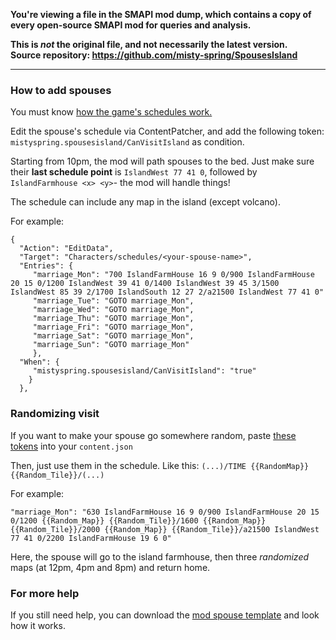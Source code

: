 **You're viewing a file in the SMAPI mod dump, which contains a copy of every open-source SMAPI mod
for queries and analysis.**

**This is _not_ the original file, and not necessarily the latest version.**  
**Source repository: https://github.com/misty-spring/SpousesIsland**

----

### How to add spouses

You must know [how the game's schedules work.](https://stardewvalleywiki.com/Modding:Schedule_data)


Edit the spouse's schedule via ContentPatcher, and add the following token: `mistyspring.spousesisland/CanVisitIsland` as condition.

Starting from 10pm, the mod will path spouses to the bed. Just make sure their __last schedule point__ is `IslandWest 77 41 0`, followed by `IslandFarmhouse <x> <y>`- the mod will handle things!

The schedule can include any map in the island (except volcano).


For example:

```
{
  "Action": "EditData",
  "Target": "Characters/schedules/<your-spouse-name>",
  "Entries": {
     "marriage_Mon": "700 IslandFarmHouse 16 9 0/900 IslandFarmHouse 20 15 0/1200 IslandWest 39 41 0/1400 IslandWest 39 45 3/1500 IslandWest 85 39 2/1700 IslandSouth 12 27 2/a21500 IslandWest 77 41 0"
     "marriage_Tue": "GOTO marriage_Mon", 
     "marriage_Wed": "GOTO marriage_Mon",
     "marriage_Thu": "GOTO marriage_Mon",
     "marriage_Fri": "GOTO marriage_Mon",
     "marriage_Sat": "GOTO marriage_Mon",
     "marriage_Sun": "GOTO marriage_Mon"
     },
  "When": {
     "mistyspring.spousesisland/CanVisitIsland": "true"
    }
  },
```

### Randomizing visit

If you want to make your spouse go somewhere random, paste [these tokens](https://raw.githubusercontent.com/misty-spring/SpousesIsland/main/docs/randomized_tokens.md) into your `content.json`

Then, just use them in the schedule. Like this: `(...)/TIME {{RandomMap}} {{Random_Tile}}/(...)`

For example:
```
"marriage_Mon": "630 IslandFarmHouse 16 9 0/900 IslandFarmHouse 20 15 0/1200 {{Random_Map}} {{Random_Tile}}/1600 {{Random_Map}} {{Random_Tile}}/2000 {{Random_Map}} {{Random_Tile}}/a21500 IslandWest 77 41 0/2200 IslandFarmHouse 19 6 0"
```

Here, the spouse will go to the island farmhouse, then three *randomized* maps (at 12pm, 4pm and 8pm) and return home.

### For more help

If you still need help, you can download the [mod spouse template](https://www.nexusmods.com/stardewvalley/mods/11037?tab=files) and look how it works.
